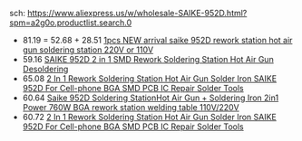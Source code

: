 sch: https://www.aliexpress.us/w/wholesale-SAIKE-952D.html?spm=a2g0o.productlist.search.0

- 81.19 = 52.68 + 28.51 [1pcs NEW arrival saike 952D rework station hot air gun soldering station 220V or 110V](https://www.aliexpress.us/item/2255800719641360.html)
- 59.16 [SAIKE 952D 2 in 1 SMD Rework Soldering Station Hot Air Gun Desoldering](https://www.aliexpress.us/item/2255800428365547.html)
- 65.08 [2 In 1 Rework Soldering Station Hot Air Gun Solder Iron SAIKE 952D For Cell-phone BGA SMD PCB IC Repair Solder Tools](https://www.aliexpress.us/item/3256801398159147.html)
- 60.64 [Saike 952D Soldering StationHot Air Gun + Soldering Iron 2in1 Power 760W BGA rework station welding table 110V/220V](https://www.aliexpress.us/item/2251832838210855.html)
- 60.72 [2 In 1 Rework Soldering Station Hot Air Gun Solder Iron SAIKE 952D For Cell-phone BGA SMD PCB IC Repair Solder Tools](https://www.aliexpress.us/item/3256801901434828.html)
